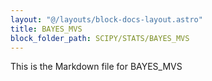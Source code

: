```yaml
---
layout: "@/layouts/block-docs-layout.astro"
title: BAYES_MVS
block_folder_path: SCIPY/STATS/BAYES_MVS
---
```


This is the Markdown file for BAYES_MVS


